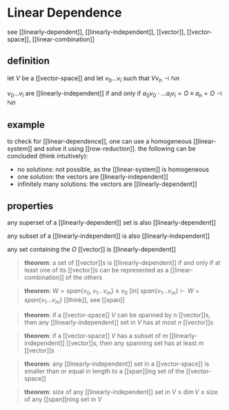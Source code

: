 # Linear Dependence

see [[linearly-dependent]], [[linearly-independent]], [[vector]], [[vector-space]], [[linear-combination]]

## definition

let $V$ be a [[vector-space]] and let $v_0 \dots v_i$ such that $V v_n \dashv \mathbb N n$

$v_0 \dots v_i$ are [[linearly-independent]] if and only if $a_0v_0 \cdot \dots a_iv_i = O\ \equiv\ a_n = O \dashv \mathbb N n$

## example

to check for [[linear-dependence]], one can use a homogeneous [[linear-system]] and solve it using [[row-reduction]]. the following can be concluded (think intuitively):

- no solutions: not possible, as the [[linear-system]] is homogeneous
- one solution: the vectors are [[linearly-independent]]
- infinitely many solutions: the vectors are [[linearly-dependent]]

## properties

any superset of a [[linearly-dependent]] set is also [[linearly-dependent]]

any subset of a [[linearly-independent]] is also [[linearly-independent]]

any set containing the $O$ [[vector]] is [[linearly-dependent]]

> **theorem**: a set of [[vector]]s is [[linearly-dependent]] if and only if at least one of its [[vector]]s can be represented as a [[linear-combination]] of the others

> **theorem**: $W = span\{v_0, v_1 \dots v_m\} \land v_0\ [in]\ span\{v_1 \dots v_m\} \vdash W = span\{v_1 \dots v_m\}$ [[think]], see [[span]]

> **theorem**: if a [[vector-space]] $V$ can be spanned by $n$ [[vector]]s, then any [[linearly-independent]] set in $V$ has at most $n$ [[vector]]s

> **theorem**: if a [[vector-space]] $V$ has a subset of $m$ [[linearly-independent]] [[vector]]s, then any spanning set has at least $m$ [[vector]]s

> **theorem**: any [[linearly-independent]] set in a [[vector-space]] is smaller than or equal in length to a [[span]]ing set of the [[vector-space]]

> **theorem**: size of any [[linearly-independent]] set in $V$ $\le$ $\dim V$ $\le$ size of any [[span]]ning set in $V$
